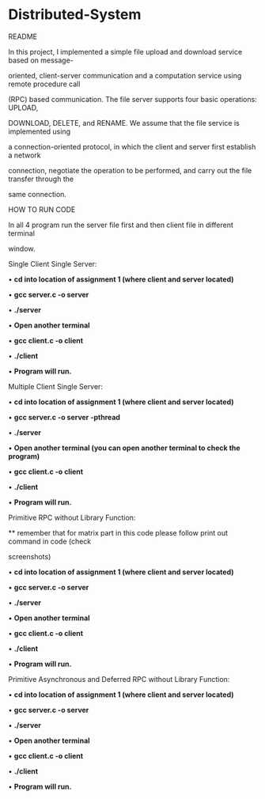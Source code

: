 # Distributed-System
README

In this project, I implemented a simple file upload and download service based on message-

oriented, client-server communication and a computation service using remote procedure call

(RPC) based communication. The file server supports four basic operations: UPLOAD,

DOWNLOAD, DELETE, and RENAME. We assume that the file service is implemented using

a connection-oriented protocol, in which the client and server first establish a network

connection, negotiate the operation to be performed, and carry out the file transfer through the

same connection.

HOW TO RUN CODE

In all 4 program run the server file first and then client file in different terminal

window.

Single Client Single Server:

• **cd into location of assignment 1 (where client and server located)**

• **gcc server.c -o server**

• **./server**

• **Open another terminal**

• **gcc client.c -o client**

• **./client**

• **Program will run.**





Multiple Client Single Server:

• **cd into location of assignment 1 (where client and server located)**

• **gcc server.c -o server -pthread**

• **./server**

• **Open another terminal (you can open another terminal to check the program)**

• **gcc client.c -o client**

• **./client**

• **Program will run.**





Primitive RPC without Library Function:

\*\* remember that for matrix part in this code please follow print out command in code (check

screenshots)

• **cd into location of assignment 1 (where client and server located)**

• **gcc server.c -o server**

• **./server**

• **Open another terminal**

• **gcc client.c -o client**

• **./client**

• **Program will run.**









Primitive Asynchronous and Deferred RPC without Library Function:

• **cd into location of assignment 1 (where client and server located)**

• **gcc server.c -o server**

• **./server**

• **Open another terminal**

• **gcc client.c -o client**

• **./client**

• **Program will run.**


